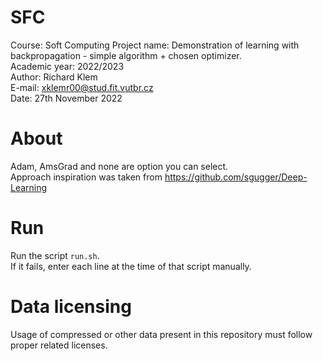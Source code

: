# SFC
Course: Soft Computing
Project name: Demonstration of learning with backpropagation - simple algorithm + chosen optimizer.
<br>
Academic year: 2022/2023<br>
Author: Richard Klem<br>
E-mail: xklemr00@stud.fit.vutbr.cz<br>
Date: 27th November 2022<br>

# About
Adam, AmsGrad and none are option you can select.<br>
Approach inspiration was taken from https://github.com/sgugger/Deep-Learning

# Run
Run the script `run.sh`.<br>
If it fails, enter each line at the time of that script manually.

# Data licensing
Usage of compressed or other data present in this repository must follow proper related licenses.
